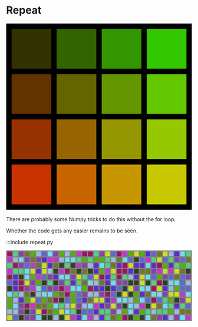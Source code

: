 
# Repeat

![](../images/repeat.png)

There are probably some Numpy tricks to do this without the for loop.

Whether the code gets any easier remains to be seen.

:::include repeat.py

![](../images/repeat_challenge.png)
